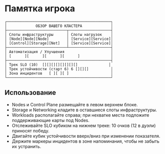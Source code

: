 # Памятка игрока

```
┌───────────────────────────────────────────────┐
│             ОБЗОР ВАШЕГО КЛАСТЕРА             │
├───────────────────────────┬───────────────────┤
│ Слоты инфраструктуры      │ Слоты нагрузок    │
│ [Node][Node][Node]        │ [Service][Service]│
│ [Control][Storage][Net]   │ [Service][Service]│
├───────────────────────────┴───────────────────┤
│ Автоматизация / Улучшения                     │
│ [      ][      ][      ][      ]              │
├───────────────────────────────────────────────┤
│ Трек SLO (10)  [][][][][][][][]              │
│ Трек устойчивости (старт 6) 6 [][][]          │
│ Зона инцидентов   [ ][ ][ ]                   │
└───────────────────────────────────────────────┘
```

## Использование
- Nodes и Control Plane размещайте в левом верхнем блоке.
- Storage и Networking кладите в оставшиеся слоты инфраструктуры.
- Workloads располагайте справа; при нехватке места подложите поддерживающие карты под Nodes.
- Отслеживайте SLO кубиком на нижнем треке: 10 очков (12 в дуэли) приносят победу.
- Двигайте кубик устойчивости вверх/вниз при изменении показателя.
- Держите маркеры инцидентов в зоне напоминания, чтобы не забыть их устранить.
